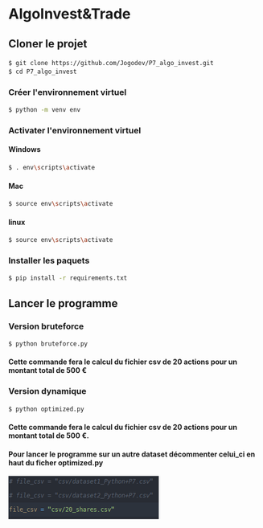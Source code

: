 # AlgoInvest&Trade

## Cloner le projet


````bash
$ git clone https://github.com/Jogodev/P7_algo_invest.git
$ cd P7_algo_invest
````

### Créer l'environnement virtuel

````bash
$ python -m venv env
````

### Activater l'environnement virtuel

#### Windows
````bash
$ . env\scripts\activate 
````
#### Mac
````bash
$ source env\scripts\activate 
````
#### linux
````bash
$ source env\scripts\activate 
````

### Installer les paquets

````bash
$ pip install -r requirements.txt
````

## Lancer le programme
### Version bruteforce

````bash
$ python bruteforce.py
````
#### Cette commande fera le calcul du fichier csv de 20 actions pour un montant total de 500 €
### Version dynamique

````bash
$ python optimized.py
````
#### Cette commande fera le calcul du fichier csv de 20 actions pour un montant total de 500 €.
#### Pour lancer le programme sur un autre dataset décommenter celui_ci en haut du ficher optimized.py

![comment.png](images/comment.png)